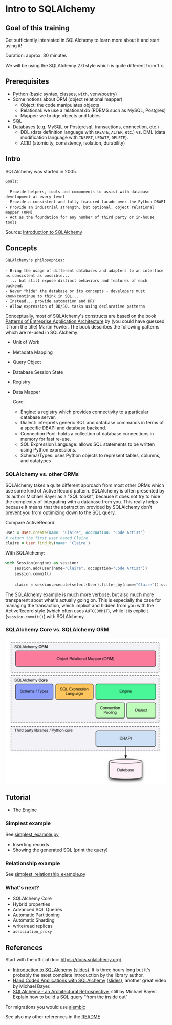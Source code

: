 # Intro to SQLAlchemy

## Goal of this training

Get sufficiently interested in SQLAlchemy to learn more about it and start using it!

Duration: approx. 30 minutes

We will be using the SQLAlchemy 2.0 style which is quite different from 1.x.

## Prerequisites

- Python (basic syntax, classes, `with`, venv/poetry)
- Some notions about ORM (object relational mapper)
  - Object: the code manipulates objects
  - Relational: we use a relational db (RDBMS such as MySQL, Postgres)
  - Mapper: we bridge objects and tables
- SQL
- Databases (e.g. MySQL or Postgresql, transactions, connection, etc.)
    - DDL (data definition language with `CREATE`, `ALTER`, etc.) vs. DML (data modification language with `INSERT`, `UPDATE`, `DELETE`).
  - ACID (atomicity, consistency, isolation, durability)

## Intro

SQLAlchemy was started in 2005.

    Goals:

    - Provide helpers, tools and components to assist with database development at every level
    - Provide a consistent and fully featured facade over the Python DBAPI
    - Provide an industrial strength, but optional, object relational mapper (ORM)
    - Act as the foundation for any number of third party or in-house tools

Source: [Introduction to SQLAlchemy](https://speakerdeck.com/zzzeek/introduction-to-sqlalchemy-pycon-2013)

## Concepts

    SQLAlchemy's philosophies:

    - Bring the usage of different databases and adapters to an interface as consistent as possible...
    - ... but still expose distinct behaviors and features of each backend.
    - Never "hide" the database or its concepts - developers must know/continue to think in SQL...
    - Instead... provide automation and DRY
    - Allow expression of DB/SQL tasks using declarative patterns

Conceptually, most of SQLAlchemy's constructs are based on the book [Patterns of Entreprise Application Architecture](https://martinfowler.com/books/eaa.html) by (you could have guessed it from the title) Martin Fowler. The book describes the following patterns which are re-used in SQLAlchemy:

- Unit of Work
- Metadata Mapping
- Query Object
- Database Session State
- Registry
- Data Mapper

    Core:

    - Engine: a registry which provides connectivity to a particular database server.
    - Dialect: interprets generic SQL and database commands in terms of a specific DBAPI and database backend.
    - Connection Pool: holds a collection of database connections in memory for fast re-use.
    - SQL Expression Language: allows SQL statements to be written using Python expressions.
    - Schema/Types: uses Python objects to represent tables, columns, and datatypes

### SQLAlchemy vs. other ORMs

SQLAlchemy takes a quite different approach from most other ORMs which use some kind of Active Record pattern. SQLAlchemy is often presented by its author Michael Bayer as a "SQL tookit", because it does not try to hide the complexity of integrating with a database from you. This really helps because it means that the abstraction provided by SQLAlchemy don't prevent you from optimizing down to the SQL query.

Compare ActiveRecord:

```ruby
user = User.create(name: "Claire", occupation: "Code Artist")
# return the first user named Claire
claire = User.find_by(name: 'Claire')
```

With SQLAlchemy:

```python
with Session(engine) as session:
    session.add(User(name="Claire", occupation="Code Artist"))
    session.commit()

    claire = session.execute(select(User).filter_by(name="Claire")).scalars().first()
```

The SQLAlchemy example is much more verbose, but also much more transparent about what's actually going on. This is especially the case for managing the transaction, which implicit and hidden from you with the ActiveRecord style (which often uses `AUTOCOMMIT`), while it is explicit (`session.commit()`) with SQLAlchemy.

### SQLAlchemy Core vs. SQLAlchemy ORM

![](./img/sqla_arch_small.png)

## Tutorial

- [The Engine](https://docs.sqlalchemy.org/en/14/tutorial/engine.html#tutorial-engine)

### Simplest example

See [simplest_example.py](./simplest_example.py)

- Inserting records
- Showing the generated SQL (print the query)

### Relationship example

See [simplest_relationship_example.py](./simplest_relationship_example.py)

### What's next?

- SQLAlchemy Core
- Hybrid properties
- Advanced SQL Queries
- Automatic Partitioning
- Automatic Sharding
- write/read replicas
- `association_proxy`

## References

Start with the official doc: https://docs.sqlalchemy.org/

- [Introduction to SQLAlchemy](https://pyvideo.org/pygotham-2014/intro-to-sqlalchemy.html) ([slides](https://speakerdeck.com/zzzeek/introduction-to-sqlalchemy-pycon-2013?slide=6)). It is three hours long but it's probably the most complete introduction by the library author.
- [Hand Coded Applications with SQLAlchemy](https://pyvideo.org/pycon-us-2012/hand-coded-applications-with-sqlalchemy.html) ([slides](https://speakerdeck.com/zzzeek/hand-coded-applications-with-sqlalchemy?slide=24)), another great video by Michael Bayer.
- [SQLAlchemy - an Architectural Retrospective](https://speakerdeck.com/zzzeek/sqlalchemy-an-architectural-retrospective), still by Michael Bayer. Explain how to build a SQL query "from the inside out"

For migrations you would use [alembic](https://alembic.sqlalchemy.org/en/latest/)

See also my other references in the [README](../README.md)
